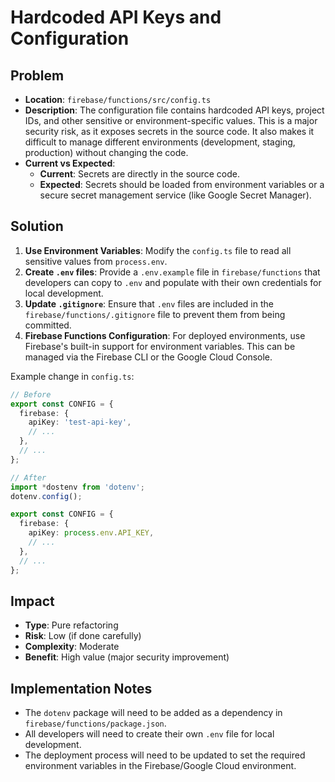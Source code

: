 # Hardcoded API Keys and Configuration

## Problem
- **Location**: `firebase/functions/src/config.ts`
- **Description**: The configuration file contains hardcoded API keys, project IDs, and other sensitive or environment-specific values. This is a major security risk, as it exposes secrets in the source code. It also makes it difficult to manage different environments (development, staging, production) without changing the code.
- **Current vs Expected**: 
  - **Current**: Secrets are directly in the source code.
  - **Expected**: Secrets should be loaded from environment variables or a secure secret management service (like Google Secret Manager).

## Solution
1.  **Use Environment Variables**: Modify the `config.ts` file to read all sensitive values from `process.env`.
2.  **Create `.env` files**: Provide a `.env.example` file in `firebase/functions` that developers can copy to `.env` and populate with their own credentials for local development.
3.  **Update `.gitignore`**: Ensure that `.env` files are included in the `firebase/functions/.gitignore` file to prevent them from being committed.
4.  **Firebase Functions Configuration**: For deployed environments, use Firebase's built-in support for environment variables. This can be managed via the Firebase CLI or the Google Cloud Console.

Example change in `config.ts`:

```typescript
// Before
export const CONFIG = {
  firebase: {
    apiKey: 'test-api-key',
    // ...
  },
  // ...
};

// After
import *dostenv from 'dotenv';
dotenv.config();

export const CONFIG = {
  firebase: {
    apiKey: process.env.API_KEY,
    // ...
  },
  // ...
};
```

## Impact
- **Type**: Pure refactoring
- **Risk**: Low (if done carefully)
- **Complexity**: Moderate
- **Benefit**: High value (major security improvement)

## Implementation Notes
- The `dotenv` package will need to be added as a dependency in `firebase/functions/package.json`.
- All developers will need to create their own `.env` file for local development.
- The deployment process will need to be updated to set the required environment variables in the Firebase/Google Cloud environment.
